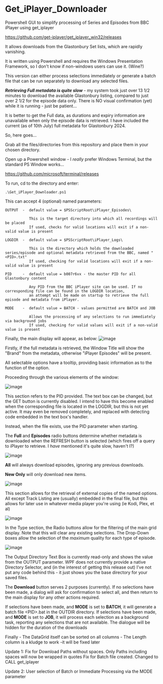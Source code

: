 # Get_iPlayer_Downloader

Powershell GUI to simplify processing of Series and Episodes from BBC iPlayer using get_iplayer

https://github.com/get-iplayer/get_iplayer_win32/releases

It allows downloads from the Glastonbury Set lists, which are rapidly vanishing.

It is written using Powershell and requires the Windows Presentation Framework, so I don't know if non-windows users can use it. (Wine?)

This version can either process selections immediately or generate a batch file that can be run separately to download any selected files. 

***Retrieving Full metadata is quite slow*** - my system took just over 13 1/2 minutes to download the available Glastonbury listing, compared to just over 2 1/2 for the episode data only.
There is NO visual confirmation (yet) while it is running - just be patient...

It is better to get the Full data, as durations and expiry information are unavailable when only the episode data is retrieved. I have included the current (as of 10th July) full metadata for Glastonbury 2024.

So, here goes...

Grab all the files/directories from this repository and place them in your chosen directory.

Open up a Powershell window - I _really_ prefer Windows Terminal, but the standard PS Window works...

https://github.com/microsoft/terminal/releases

To run, cd to the directory and enter:

    .\Get_iPlayer_Downloader.ps1

This can accept 4 (optional) named parameters:

    OUTPUT  -  default value = $PSScriptRoot\iPlayer_Episodes\
    
               This is the target directory into which all recordings will be placed
               If used, checks for valid locations will exit if a non-valid value is present

    LOGDIR  -  default value = $PSScriptRoot\iPlayer_Logs\
    
               This is the directory which holds the downloaded series/episode and optional metadata retrieved from the BBC, named "<PID>.txt"
               If used, checking for valid locations will exit if a non-valid value is present

    PID     -  default value = b007r6vx - the master PID for all Glastonbury content
    
               Any PID from the BBC iPlayer site can be used. If no corresponding file can be found in the LOGDIR location, 
               an attempt will be made on startup to retrieve the full episode and metadata from iPlayer.

    MODE    -  default value = BATCH - values permitted are BATCH and JOB
    
               Allows the processing of any selections to run immediately via background jobs
               If used, checking for valid values will exit if a non-valid value is present


Finally, the main display will appear, as below:
![image](https://github.com/WookieeNo1/Get_iPlayer_Downloader/assets/83819273/3d3de610-4da3-4663-ad08-8718adea2d7d)

Firstly, if the full metadata is retrieved, the Window Title will show the "Brand" from the metadata, otherwise "iPlayer Episodes" will be present.

All selectable options have a tooltip, providing basic information as to the function of the option.

Proceeding through the various elements of the window:

![image](https://github.com/WookieeNo1/Get_iPlayer_Downloader/assets/83819273/ef730b85-fc3b-480f-b578-10e4ca572367)

This section refers to the PID provided. The text box can be changed, but the GET button is currently disabled. I intend to have this become enabled when the corresponding file is located in the LOGDIR, but this is not yet active. It may even be removed completely, and replaced with detecting code embedded in the text box's handler.

Instead, when the file exists, use the PID parameter when starting.

The **Full** and **Episodes** radio buttons determine whether metadata is downloaded when the REFRESH button is selected (which fires off a query to iPlayer to retrieve. I _have_ mentioned it's quite slow, haven't I?)

![image](https://github.com/WookieeNo1/Get_iPlayer_Downloader/assets/83819273/f7fff79a-f0f8-4f97-8638-d5e87de55acb)

**All** will always download episodes, ignoring any previous downloads.

**New Only** will only download new items.

![image](https://github.com/WookieeNo1/Get_iPlayer_Downloader/assets/83819273/162bbb29-4b46-4ec2-8120-965c98f95c0b)

This section allows for the retrieval of external copies of the named options. All except Track Listing are (usually) embedded in the final file, but this allows for later use in whatever media player you're using (ie Kodi, Plex, et al)

![image](https://github.com/WookieeNo1/Get_iPlayer_Downloader/assets/83819273/6e96a1a1-c68b-416c-807d-ee058e0c63f7)

In the Type section, the Radio buttons allow for the filtering of the main grid display. Note that this will clear any existing selections.
The Drop-Down boxes allow the selection of the *maximum* quality for each type of episode.

![image](https://github.com/WookieeNo1/Get_iPlayer_Downloader/assets/83819273/18cb7bdd-b951-44f2-a660-f25320b73348)

The Output Directory Text Box is currently read-only and shows the value from the OUTPUT parameter.  WPF does not currently provide a native Directory Selector, and (in the interest of getting this release out) I've not put any code behind this - it just shows you the base directory for your saved files.

The **Download** button serves 2 purposes (currently).  If no selections have been made, a dialog will ask for confirmation to select all, and then return to the main display for any other actions required. 

If selections have been made, and **MODE** is set to **BATCH**, it will generate a batch file \<PID\>.bat in the OUTDIR directory.
If selections have been made, and **MODE** is set to **JOB**, it will process each selection as a background task, reporting any selections that are not available. The dialogue will be hidden for the duration of the downloads

Finally - The DataGrid itself can be sorted on all columns - The Length column is a kludge to work -it will be fixed later

Update 1:
Fix for Download Paths without spaces. Only Paths including spaces will now be wrapped in quotes
Fix for Batch file created. Changed to CALL get_iplayer

Update 2:
User selection of Batch or Immediate Processing via the MODE parameter
